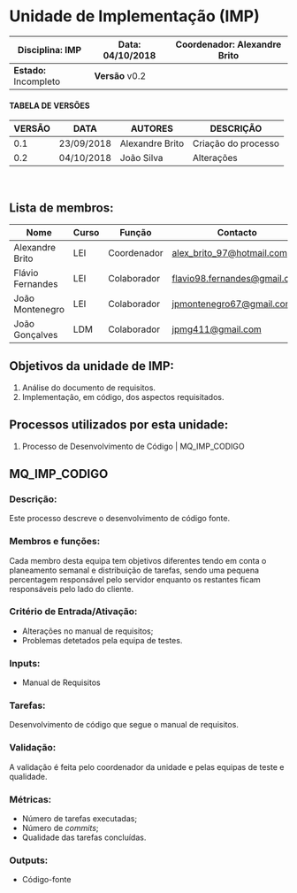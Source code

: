 # **Unidade de Implementação (IMP)**
| Disciplina: IMP | Data: 04/10/2018 | Coordenador: Alexandre Brito |
| - | - | - |
| **Estado:** Incompleto | **Versão** v0.2 |

#### TABELA DE VERSÕES



| VERSÃO | DATA | AUTORES | DESCRIÇÃO |
|--------|------|---------|-----------|
|   0.1     |    23/09/2018  |    Alexandre Brito     |       Criação do processo    |
|   0.2     |    04/10/2018  |    João Silva          |           Alterações         |
<br>

## **Lista de membros:**
| Nome | Curso | Função | Contacto |
| -    | -     | -      | -        |
| Alexandre Brito  | LEI | Coordenador |alex_brito_97@hotmail.com    |
| Flávio Fernandes | LEI | Colaborador |flavio98.fernandes@gmail.com |
| João Montenegro  | LEI | Colaborador |jpmontenegro67@gmail.com     |
| João Gonçalves   | LDM | Colaborador |jpmg411@gmail.com            |


## Objetivos da unidade de IMP:
1. Análise do documento de requisitos.
2. Implementação, em código, dos aspectos requisitados.


## Processos utilizados por esta unidade:
1. Processo de Desenvolvimento de Código | MQ_IMP_CODIGO


## **MQ_IMP_CODIGO**

### Descrição:
Este processo descreve o desenvolvimento de código fonte.


### **Membros e funções:**
Cada membro desta equipa tem objetivos diferentes tendo em conta o planeamento semanal e distribuição de tarefas, sendo uma pequena percentagem responsável pelo servidor enquanto os restantes ficam responsáveis pelo lado do cliente.


### **Critério de Entrada/Ativação:**
* Alterações no manual de requisitos;
* Problemas detetados pela equipa de testes.


### **Inputs:**
* Manual de Requisitos


### **Tarefas:**
Desenvolvimento de código que segue o manual de requisitos. 


### **Validação:**
A validação é feita pelo coordenador da unidade e pelas equipas de teste e qualidade.


### **Métricas:**
* Número de tarefas executadas;
* Número de *commits*;
* Qualidade das tarefas concluídas.


### **Outputs:**
* Código-fonte
